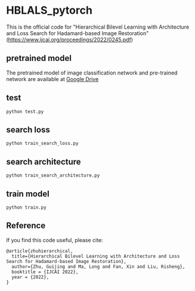 # HBLALS_pytorch
This is the official code for "Hierarchical Bilevel Learning with Architecture and Loss Search for Hadamard-based Image Restoration" (https://www.ijcai.org/proceedings/2022/0245.pdf)
## pretrained model
The pretrained model of image classification network and pre-trained network are available at [Google Drive](https://drive.google.com/drive/folders/1sMbhGsJ-u99sUzKWQ9bmTO6Q3sI1Leud?usp=share_link)


## test
```Shell
python test.py
```
## search loss
```Shell
python train_search_loss.py
```
## search architecture
```Shell
python train_search_architecture.py
```
## train model
```Shell
python train.py
```
## Reference
If you find this code useful, please cite:
```Shell
@article{zhuhierarchical,
  title={Hierarchical Bilevel Learning with Architecture and Loss Search for Hadamard-based Image Restoration},
  author={Zhu, Guijing and Ma, Long and Fan, Xin and Liu, Risheng},
  booktitle = {IJCAI 2022},
  year = {2022},
}
```

